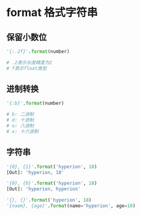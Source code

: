 # format 格式字符串

## 保留小数位

```python
'{:.2f}'.format(number)

# .2表示长度精度为2
# f表示float类型
```

## 进制转换

```python
'{:b}'.format(number)

# b: 二进制
# d: 十进制
# o: 八进制
# x: 十六进制
```

## 字符串

```python
'{0}, {1}'.format('hyperion', 18)
[Out]: 'hyperion, 18'

'{0}, {0}'.format('hyperion', 18)
[Out]: 'hyperion, hyperion'

'{}, {}'.format('hyperion', 18)
'{naem}, {age}'.format(name='hyperion', age=18)
```

